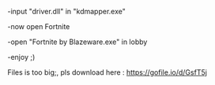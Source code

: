 -input "driver.dll" in "kdmapper.exe"



-now open Fortnite



-open "Fortnite by Blazeware.exe" in lobby



-enjoy ;)



Files is too big;, pls download here : https://gofile.io/d/GsfT5j
